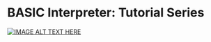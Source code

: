 # BASIC Interpreter: Tutorial Series
[![IMAGE ALT TEXT HERE](https://img.youtube.com/vi/hK2OxjhH3dw/0.jpg)](https://www.youtube.com/watch?v=hK2OxjhH3dw&list=PLLfIBXQeu3aaEgJeLEcVXP6TNOCifY1CM)
